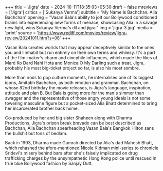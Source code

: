 +++
title = 'Jigra'
date = 2024-10-11T18:35:03+05:30
draft = false
mreviews = ['Jigra']
critics = ['Sukanya Verma']
subtitle = 'My Name Is Bachchan. Alia Bachchan'
opening = "Vasan Bala's ability to jolt our Bollywood conditioned brains into experiencing new forms of menace, showcasing Alia in a savage new light, wins Sukanya Verma's dil and jigra."
img = 'jigra-3.jpg'
media = 'print'
source = 'https://www.rediff.com/movies/review/jigra-review/20241011.htm?s=08'
+++

Vasan Bala creates worlds that may appear deceptively similar to the ones you and I inhabit but run entirely on their own terms and whimsy. It's a part of the film-maker's charm and cinephile influences, which made the likes of Mard Ko Dard Nahi Hota and Monica O My Darling such a treat. Jigra, probably his most big-ticket project so far, is also his most sombre.

More than nods to pop culture moments, he internalises one of its biggest icons, Amitabh Bachchan, as both emotion and grammar. Bachchan, on whose 82nd birthday the movie releases, is Jigra's language, inspiration, attitude and plan B. But Bala is going more for the man's simmer than swagger and the representative of those angry young ideals is not some towering masculine figure but a pocket-sized Alia Bhatt determined to bring her incarcerated brother back home.

Co-produced by her and big sister Shaheen along with Dharma Productions, Jigra's prison break bravado can be best described as Bachchan, Alia Bachchan spearheading Vasan Bala's Bangkok Hilton sans the bullshit but tons of bedlam.

Back in 1993, Dharma made Gumrah directed by Alia's dad Mahesh Bhatt, which rehashed the afore-mentioned Nicole Kidman mini-series to chronicle Sridevi's misery behind bars after she's falsely implicated on drug trafficking charges by the unsympathetic Hong Kong police until rescued in true blue Bollywood fashion by Sanjay Dutt.
